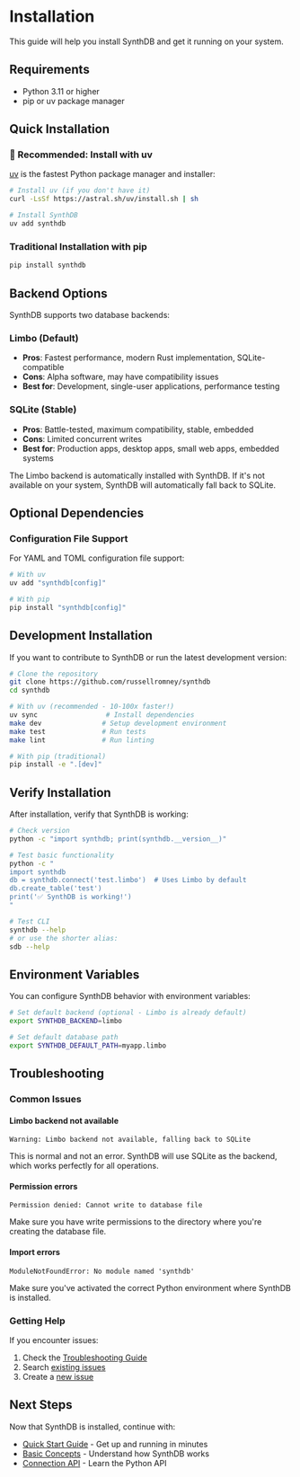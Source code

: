 # Installation

This guide will help you install SynthDB and get it running on your system.

## Requirements

- Python 3.11 or higher
- pip or uv package manager

## Quick Installation

### 🚀 Recommended: Install with uv

[uv](https://github.com/astral-sh/uv) is the fastest Python package manager and installer:

```bash
# Install uv (if you don't have it)
curl -LsSf https://astral.sh/uv/install.sh | sh

# Install SynthDB
uv add synthdb
```

### Traditional Installation with pip

```bash
pip install synthdb
```

## Backend Options

SynthDB supports two database backends:

### Limbo (Default)
- **Pros**: Fastest performance, modern Rust implementation, SQLite-compatible
- **Cons**: Alpha software, may have compatibility issues
- **Best for**: Development, single-user applications, performance testing

### SQLite (Stable)
- **Pros**: Battle-tested, maximum compatibility, stable, embedded
- **Cons**: Limited concurrent writes
- **Best for**: Production apps, desktop apps, small web apps, embedded systems

The Limbo backend is automatically installed with SynthDB. If it's not available on your system, SynthDB will automatically fall back to SQLite.

## Optional Dependencies

### Configuration File Support

For YAML and TOML configuration file support:

```bash
# With uv
uv add "synthdb[config]"

# With pip
pip install "synthdb[config]"
```

## Development Installation

If you want to contribute to SynthDB or run the latest development version:

```bash
# Clone the repository
git clone https://github.com/russellromney/synthdb
cd synthdb

# With uv (recommended - 10-100x faster!)
uv sync                 # Install dependencies
make dev               # Setup development environment
make test              # Run tests
make lint              # Run linting

# With pip (traditional)
pip install -e ".[dev]"
```

## Verify Installation

After installation, verify that SynthDB is working:

```bash
# Check version
python -c "import synthdb; print(synthdb.__version__)"

# Test basic functionality
python -c "
import synthdb
db = synthdb.connect('test.limbo')  # Uses Limbo by default
db.create_table('test')
print('✅ SynthDB is working!')
"

# Test CLI
synthdb --help
# or use the shorter alias:
sdb --help
```

## Environment Variables

You can configure SynthDB behavior with environment variables:

```bash
# Set default backend (optional - Limbo is already default)
export SYNTHDB_BACKEND=limbo

# Set default database path
export SYNTHDB_DEFAULT_PATH=myapp.limbo
```

## Troubleshooting

### Common Issues

#### Limbo backend not available
```
Warning: Limbo backend not available, falling back to SQLite
```

This is normal and not an error. SynthDB will use SQLite as the backend, which works perfectly for all operations.

#### Permission errors
```
Permission denied: Cannot write to database file
```

Make sure you have write permissions to the directory where you're creating the database file.

#### Import errors
```
ModuleNotFoundError: No module named 'synthdb'
```

Make sure you've activated the correct Python environment where SynthDB is installed.

### Getting Help

If you encounter issues:

1. Check the [Troubleshooting Guide](../advanced/troubleshooting.md)
2. Search [existing issues](https://github.com/russellromney/synthdb/issues)
3. Create a [new issue](https://github.com/russellromney/synthdb/issues/new)

## Next Steps

Now that SynthDB is installed, continue with:

- [Quick Start Guide](quickstart.md) - Get up and running in minutes
- [Basic Concepts](concepts.md) - Understand how SynthDB works
- [Connection API](../user-guide/connection-api.md) - Learn the Python API